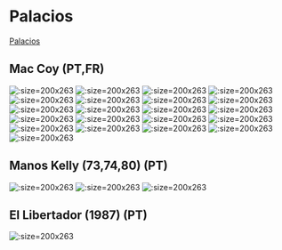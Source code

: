 # Palacios

[Palacios](https://www.bedetheque.com/auteur-2949-BD-Palacios-Antonio-Hernandez.html)

## Mac Coy (PT,FR)

![](images/maccoy_t1.jpg ':size=200x263')
![](images/maccoy_t2.jpg ':size=200x263')
![](images/maccoy_t3.jpg ':size=200x263')
![](images/maccoy_t4.jpg ':size=200x263')
![](images/maccoy_t5.jpg ':size=200x263')
![](images/maccoy_t6.jpg ':size=200x263')
![](images/maccoy_t7.jpg ':size=200x263')
![](images/maccoy_t8.jpg ':size=200x263')
![](images/maccoy_t9.jpg ':size=200x263')
![](images/missing.jpg ':size=200x263')
![](images/maccoy_t11.jpg ':size=200x263')
![](images/maccoy_t12.jpg ':size=200x263')
![](images/maccoy_t13.jpg ':size=200x263')
![](images/maccoy_t14.jpg ':size=200x263')
![](images/maccoy_t15.jpg ':size=200x263')
![](images/maccoy_t16.jpg ':size=200x263')
![](images/maccoy_t17.jpg ':size=200x263')
![](images/maccoy_t18.jpg ':size=200x263')
![](images/maccoy_t19.jpg ':size=200x263')
![](images/missing.jpg ':size=200x263')
![](images/maccoy_t21.jpg ':size=200x263')

## Manos Kelly (73,74,80) (PT)

![](images/manos_kelly_1.jpg ':size=200x263')
![](images/manos_kelly_2.jpg ':size=200x263')
![](images/manos_kelly_3.jpg ':size=200x263')

## El Libertador (1987) (PT)

![](images/El_libertador.jpg ':size=200x263')